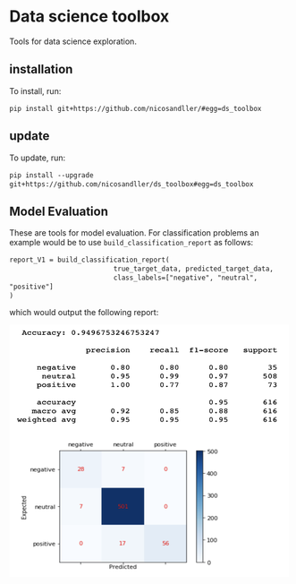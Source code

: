 # Data science toolbox
Tools for data science exploration.


## installation
To install, run:
```
pip install git+https://github.com/nicosandller/#egg=ds_toolbox
```

## update
To update, run:
```
pip install --upgrade git+https://github.com/nicosandller/ds_toolbox#egg=ds_toolbox
```


## Model Evaluation

These are tools for model evaluation. For classification problems an example would be to use `build_classification_report` as follows:
```
report_V1 = build_classification_report(
                          true_target_data, predicted_target_data,
                          class_labels=["negative", "neutral", "positive"]
)
```
which would output the following report:

<img src="https://github.com/nicosandller/ds_toolbox/blob/model_eval/screenshots/Screen Shot 2019-10-17 at 17.10.18.png" width="500" height="450">
